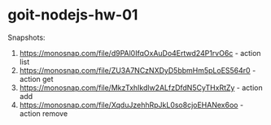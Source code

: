 # goit-nodejs-hw-01

Snapshots:

1. https://monosnap.com/file/d9PAl0IfqOxAuDo4Ertwd24P1rvO6c - action list
2. https://monosnap.com/file/ZU3A7NCzNXDyD5bbmHm5pLoES564r0 - action get
3. https://monosnap.com/file/MkzTxhIkdlw2ALfzDfdN5CyTHxRtZy - action add
4. https://monosnap.com/file/XqduJzehhRpJkL0so8cjoEHANex6oo - action remove
